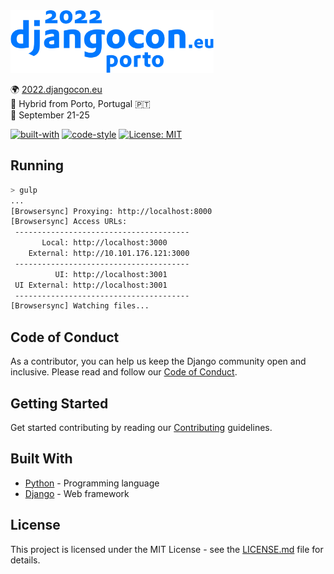 <img src="images/logo_blue.png" height=100 />

🌍 [2022.djangocon.eu](https://2022.djangocon.eu/) \
📍 Hybrid from Porto, Portugal 🇵🇹 \
📅 September 21-25

[![built-with](https://img.shields.io/badge/built%20with-Cookiecutter%20Django-blue.svg)](https://github.com/pydanny/cookiecutter-django/)
[![code-style](https://img.shields.io/badge/code%20style-black-000000.svg)](https://github.com/ambv/black)
[![License: MIT](https://img.shields.io/badge/License-MIT-blue.svg)]()

## Running

```bash
> gulp
...
[Browsersync] Proxying: http://localhost:8000
[Browsersync] Access URLs:
 ---------------------------------------
       Local: http://localhost:3000
    External: http://10.101.176.121:3000
 ---------------------------------------
          UI: http://localhost:3001
 UI External: http://localhost:3001
 ---------------------------------------
[Browsersync] Watching files...
```

## Code of Conduct

As a contributor, you can help us keep the Django community open and inclusive.
Please read and follow our [Code of Conduct](CODE_OF_CONDUCT.md).

## Getting Started

Get started contributing by reading our [Contributing](CONTRIBUTING.md) guidelines.

## Built With

* [Python](https://docs.python.org/3/) - Programming language
* [Django](https://docs.djangoproject.com/) - Web framework

## License

This project is licensed under the MIT License - see the [LICENSE.md](LICENSE) file for details.
